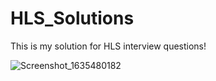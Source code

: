 # HLS_Solutions
This is my solution for HLS interview questions!

![Screenshot_1635480182](https://user-images.githubusercontent.com/75820882/139384530-ca104102-2a58-440f-b05c-ee4e4e08f7a6.png)
